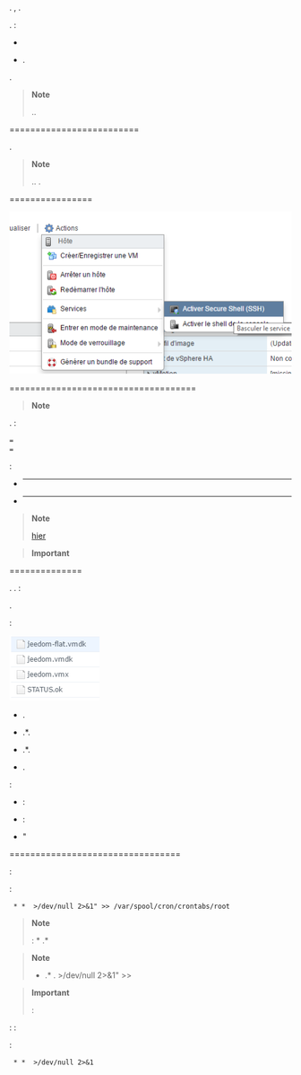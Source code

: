 


. 
,
.


.  :

-   

-   . 
    
    



. 


> **Note**
>
> 
> 
> .. 
> 

 
=========================


[](https://raw.githubusercontent.com/lamw/ghettoVCB/master/ghettoVCB.sh)

.

> **Note**
>
> 
> .. 
> .

 
================




![vmware.backup](images/vmware.backup.PNG)




 
====================================

> **Note**
>
> 
> 
> 

.
 :

    
    
    
    
    
    
    
    
    
    
    
    
    
    
    
    
    
    
    
    
    
    
    
    
    
    =
    =

 :

-   **** 

-   **** 

> **Note**
>
> 
> [hier](https://communities.vmware.com/docs/DOC-8760) 
> 

> **Important**
>
> 
> 

 
==============


. .
 :

    


. 

 :

![vmware.backup2](images/vmware.backup2.PNG)

-   .

-   \.*.

-   \.*.

-   .

 :

-    :

<!-- -->

    

-    :

<!-- -->

    

-   "

<!-- -->

    

 
=================================





 :

    

 :

    
     * *  >/dev/null 2>&1" >> /var/spool/cron/crontabs/root
    

> **Note**
>
> 
>  : * \.*

> **Note**
>
> 
> 
> * \.*
> .
>  &gt;/dev/null 2&gt;&1" &gt;&gt;
> 

> **Important**
>
> 
>  :
> 

: 
 :

    

 :

     * *  >/dev/null 2>&1
